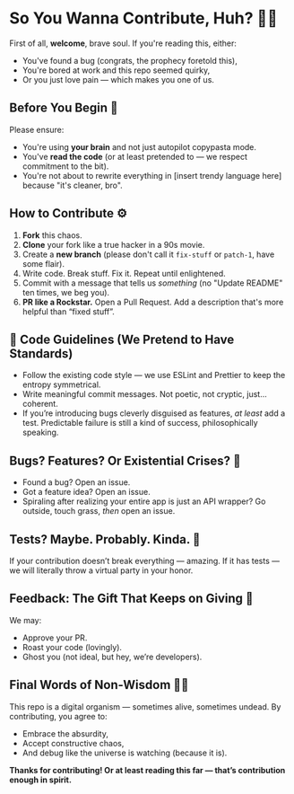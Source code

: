 # So You Wanna Contribute, Huh? 🤹‍♂️

First of all, **welcome**, brave soul. If you're reading this, either:
- You've found a bug (congrats, the prophecy foretold this),
- You're bored at work and this repo seemed quirky,
- Or you just love pain — which makes you one of us.

## Before You Begin 🙏

Please ensure:
- You're using **your brain** and not just autopilot copypasta mode.
- You've **read the code** (or at least pretended to — we respect commitment to the bit).
- You're not about to rewrite everything in [insert trendy language here] because "it's cleaner, bro".

## How to Contribute ⚙️

1. **Fork** this chaos.
2. **Clone** your fork like a true hacker in a 90s movie.
3. Create a **new branch** (please don't call it `fix-stuff` or `patch-1`, have some flair).
4. Write code. Break stuff. Fix it. Repeat until enlightened.
5. Commit with a message that tells us _something_ (no "Update README" ten times, we beg you).
6. **PR like a Rockstar.** Open a Pull Request. Add a description that's more helpful than “fixed stuff”.

## 🧘 Code Guidelines (We Pretend to Have Standards)

- Follow the existing code style — we use ESLint and Prettier to keep the entropy symmetrical.
- Write meaningful commit messages. Not poetic, not cryptic, just... coherent.
- If you’re introducing bugs cleverly disguised as features, *at least* add a test. Predictable failure is still a kind of success, philosophically speaking.

## Bugs? Features? Or Existential Crises? 🐛

- Found a bug? Open an issue.
- Got a feature idea? Open an issue.
- Spiraling after realizing your entire app is just an API wrapper? Go outside, touch grass, _then_ open an issue.

## Tests? Maybe. Probably. Kinda. 🧪

If your contribution doesn’t break everything — amazing.
If it has tests — we will literally throw a virtual party in your honor.

## Feedback: The Gift That Keeps on Giving 💌

We may:
- Approve your PR.
- Roast your code (lovingly).
- Ghost you (not ideal, but hey, we’re developers).

## Final Words of Non-Wisdom 🧘‍♀️

This repo is a digital organism — sometimes alive, sometimes undead. By contributing, you agree to:
- Embrace the absurdity,
- Accept constructive chaos,
- And debug like the universe is watching (because it is).

**Thanks for contributing! Or at least reading this far — that’s contribution enough in spirit.**
